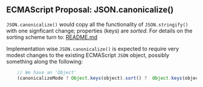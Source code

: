 ## ECMAScript Proposal: JSON.canonicalize()

`JSON.canonicalize()` would copy all the functionality of `JSON.stringify()` with one signficant change; properties (keys) are *sorted*.  For details on the sorting scheme turn to: [README.md](https://github.com/cyberphone/json-canonicalization/blob/master/README.md)

Implementation wise `JSON.canonicalize()` is expected to require very modest changes to the existing ECMAScript `JSON` object, possibly something along the following:

```js
    // We have an 'Object'
    (canonicalizeMode ? Object.keys(object).sort() ?  Object.keys(object)).forEach((key) => {
```
